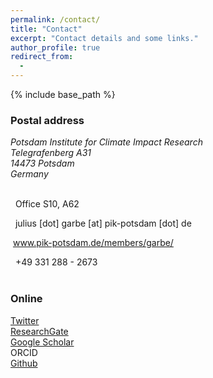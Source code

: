 ```yaml
---
permalink: /contact/
title: "Contact"
excerpt: "Contact details and some links."
author_profile: true
redirect_from: 
  - 
---
```


{% include base_path %}

### Postal address
<address>
Potsdam Institute for Climate Impact Research<br />
Telegrafenberg A31<br />
14473 Potsdam<br />
Germany
</address><br />

<!-- <iframe src="https://www.google.com/maps/embed?pb=!1m18!1m12!1m3!1d2435.4380679053866!2d13.062056015952251!3d52.38060855430227!2m3!1f0!2f0!3f0!3m2!1i1024!2i768!4f13.1!3m3!1m2!1s0x47a8f5966fb9462f%3A0xb7e9d470cb3893f8!2sPotsdam+Institute+for+Climate+Impact+Research!5e0!3m2!1sen!2sde!4v1549109494023" width="480" height="360" frameborder="0" style="border:0" allowfullscreen></iframe> -->

<!-- ### Office -->
<i class="fas fa-building" aria-hidden="true"></i>&nbsp;&nbsp;Office S10, A62<br />
<!-- ### Email -->
<i class="fas fa-envelope" aria-hidden="true"></i>&nbsp;&nbsp;julius [dot] garbe [at] pik-potsdam [dot] de<br />
<!-- ### Homepage -->
<i class="fas fa-globe" aria-hidden="true"></i>&nbsp;<a href="{{ site.author.uri }}">www.pik-potsdam.de/members/garbe/</a><br />
<!-- ### Phone -->
<i class="fas fa-phone" aria-hidden="true"></i>&nbsp;&nbsp;+49 331 288 - 2673<br />
<br />

### Online
<a href="https://twitter.com/{{ site.author.twitter }}"><i class="fab fa-twitter" aria-hidden="true"></i> Twitter</a><br />
<a href="{{ site.author.researchgate }}"><i class="ai ai-researchgate-square" aria-hidden="true"></i> ResearchGate</a><br />
<a href="{{ site.author.googlescholar }}"><i class="fas fa-graduation-cap"></i> Google Scholar</a><br />
<a href="{{ site.author.orcid }}"><i class="ai ai-orcid"></i></a> ORCID</a><br />
<a href="https://github.com/{{ site.author.github }}"><i class="fab fa-github"></i> Github</a><br />

<!-- <br />
<a href="https://www.pik-potsdam.de"><img style="float: left;" src="/images/logo_pik-potsdam_gray.png" width="250"></a> -->

<!-- <img src="/images/018_Telegrafenberg_Suering_Haus_PIK.jpg" alt="018_Telegrafenberg_Suering_Haus_PIK" title="PIK's Suering building at Telegrafenberg, Potsdam. Photo &copy; Andrea Künstle" width="450"><br />
<span style="font-size: 9pt;">PIK's Suering building at Telegrafenberg, Potsdam. Photo &copy; Andrea Künstle</span> -->